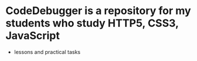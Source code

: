 # CodeDebugger is a repository for my students who study HTTP5, CSS3, JavaScript
- lessons and practical tasks
